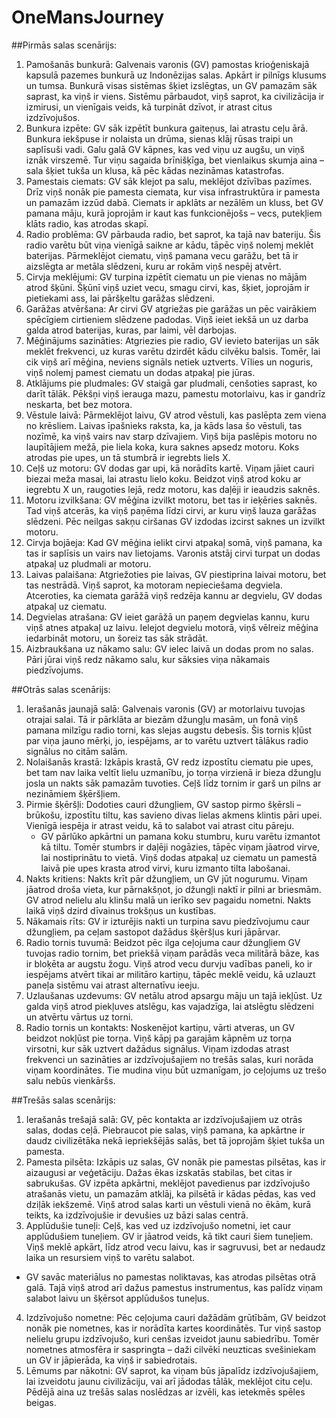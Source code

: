 # OneMansJourney

##Pirmās salas scenārijs:
1. Pamošanās bunkurā: Galvenais varonis (GV) pamostas krioģeniskajā kapsulā pazemes bunkurā uz Indonēzijas salas. Apkārt ir pilnīgs klusums un tumsa. Bunkurā visas sistēmas šķiet izslēgtas, un GV pamazām sāk saprast, ka viņš ir viens. Sistēmu pārbaudot, viņš saprot, ka civilizācija ir izmirusi, un vienīgais veids, kā turpināt dzīvot, ir atrast citus izdzīvojušos.
2. Bunkura izpēte: GV sāk izpētīt bunkura gaiteņus, lai atrastu ceļu ārā. Bunkura iekšpuse ir nolaista un drūma, sienas klāj rūsas traipi un saplīsuši vadi. Galu galā GV kāpnes, kas ved viņu uz augšu, un viņš iznāk virszemē. Tur viņu sagaida brīnišķīga, bet vienlaikus skumja aina – sala šķiet tukša un klusa, kā pēc kādas nezināmas katastrofas.
3. Pamestais ciemats: GV sāk klejot pa salu, meklējot dzīvības pazīmes. Drīz viņš nonāk pie pamesta ciemata, kur visa infrastruktūra ir pamesta un pamazām izzūd dabā. Ciemats ir apklāts ar nezālēm un kluss, bet GV pamana māju, kurā joprojām ir kaut kas funkcionējošs – vecs, putekļiem klāts radio, kas atrodas skapī.
4. Radio problēma: GV pārbauda radio, bet saprot, ka tajā nav bateriju. Šis radio varētu būt viņa vienīgā saikne ar kādu, tāpēc viņš nolemj meklēt baterijas. Pārmeklējot ciematu, viņš pamana vecu garāžu, bet tā ir aizslēgta ar metāla slēdzeni, kuru ar rokām viņš nespēj atvērt.
5. Cirvja meklējumi: GV turpina izpētīt ciematu un pie vienas no mājām atrod šķūni. Šķūnī viņš uziet vecu, smagu cirvi, kas, šķiet, joprojām ir pietiekami ass, lai pāršķeltu garāžas slēdzeni.
6. Garāžas atvēršana: Ar cirvi GV atgriežas pie garāžas un pēc vairākiem spēcīgiem cirtieniem slēdzene padodas. Viņš ieiet iekšā un uz darba galda atrod baterijas, kuras, par laimi, vēl darbojas.
7. Mēģinājums sazināties: Atgriezies pie radio, GV ievieto baterijas un sāk meklēt frekvenci, uz kuras varētu dzirdēt kādu cilvēku balsis. Tomēr, lai cik viņš arī mēģina, neviens signāls netiek uztverts. Vīlies un noguris, viņš nolemj pamest ciematu un dodas atpakaļ pie jūras.
8. Atklājums pie pludmales: GV staigā gar pludmali, cenšoties saprast, ko darīt tālāk. Pēkšņi viņš ierauga mazu, pamestu motorlaivu, kas ir gandrīz neskarta, bet bez motora.
9. Vēstule laivā: Pārmeklējot laivu, GV atrod vēstuli, kas paslēpta zem viena no krēsliem. Laivas īpašnieks raksta, ka, ja kāds lasa šo vēstuli, tas nozīmē, ka viņš vairs nav starp dzīvajiem. Viņš bija paslēpis motoru no laupītājiem mežā, pie liela koka, kura saknes apsedz motoru. Koks atrodas pie upes, un tā stumbrā ir iegrebts liels X.
10. Ceļš uz motoru: GV dodas gar upi, kā norādīts kartē. Viņam jāiet cauri biezai meža masai, lai atrastu lielo koku. Beidzot viņš atrod koku ar iegrebtu X un, raugoties lejā, redz motoru, kas daļēji ir ieaudzis saknēs.
11. Motoru izvilkšana: GV mēģina izvilkt motoru, bet tas ir ieķēries saknēs. Tad viņš atcerās, ka viņš paņēma līdzi cirvi, ar kuru viņš lauza garāžas slēdzeni. Pēc neilgas sakņu ciršanas GV izdodas izcirst saknes un izvilkt motoru.
12. Cirvja bojāeja: Kad GV mēģina ielikt cirvi atpakaļ somā, viņš pamana, ka tas ir saplīsis un vairs nav lietojams. Varonis atstāj cirvi turpat un dodas atpakaļ uz pludmali ar motoru.
13. Laivas palaišana: Atgriežoties pie laivas, GV piestiprina laivai motoru, bet tas nestrādā. Viņš saprot, ka motoram nepieciešama degviela. Atceroties, ka ciemata garāžā viņš redzēja kannu ar degvielu, GV dodas atpakaļ uz ciematu.
14. Degvielas atrašana: GV ieiet garāžā un paņem degvielas kannu, kuru viņš atnes atpakaļ uz laivu. Ielejot degvielu motorā, viņš vēlreiz mēģina iedarbināt motoru, un šoreiz tas sāk strādāt.
15. Aizbraukšana uz nākamo salu: GV ielec laivā un dodas prom no salas. Pāri jūrai viņš redz nākamo salu, kur sāksies viņa nākamais piedzīvojums.

##Otrās salas scenārijs:
1. Ierašanās jaunajā salā: Galvenais varonis (GV) ar motorlaivu tuvojas otrajai salai. Tā ir pārklāta ar biezām džungļu masām, un fonā viņš pamana milzīgu radio torni, kas slejas augstu debesīs. Šis tornis kļūst par viņa jauno mērķi, jo, iespējams, ar to varētu uztvert tālākus radio signālus no citām salām.
2. Nolaišanās krastā: Izkāpis krastā, GV redz izpostītu ciematu pie upes, bet tam nav laika veltīt lielu uzmanību, jo torņa virzienā ir bieza džungļu josla un nakts sāk pamazām tuvoties. Ceļš līdz tornim ir garš un pilns ar nezināmiem šķēršļiem.
3. Pirmie šķēršļi: Dodoties cauri džungļiem, GV sastop pirmo šķērsli – brūkošu, izpostītu tiltu, kas savieno divas lielas akmens klintis pāri upei. Vienīgā iespēja ir atrast veidu, kā to salabot vai atrast citu pāreju.
    * GV pārlūko apkārtni un pamana koku stumbru, kuru varētu izmantot kā tiltu. Tomēr stumbrs ir daļēji nogāzies, tāpēc viņam jāatrod virve, lai nostiprinātu to vietā. Viņš dodas atpakaļ uz ciematu un pamestā laivā pie upes krasta atrod virvi, kuru izmanto tilta labošanai.
4. Nakts kritiens: Nakts krīt pār džungļiem, un GV jūt nogurumu. Viņam jāatrod droša vieta, kur pārnakšņot, jo džungļi naktī ir pilni ar briesmām. GV atrod nelielu alu klinšu malā un ierīko sev pagaidu nometni. Nakts laikā viņš dzird dīvainus trokšņus un kustības.
5. Nākamais rīts: GV ir izturējis nakti un turpina savu piedzīvojumu caur džungļiem, pa ceļam sastopot dažādus šķēršļus kuri jāpārvar. 
6. Radio tornis tuvumā: Beidzot pēc ilga ceļojuma caur džungļiem GV tuvojas radio tornim, bet priekšā viņam parādās veca militārā bāze, kas ir bloķēta ar augstu žogu. Viņš atrod vecu durvju vadības paneli, ko ir iespējams atvērt tikai ar militāro kartiņu, tāpēc meklē veidu, kā uzlauzt paneļa sistēmu vai atrast alternatīvu ieeju.
7. Uzlaušanas uzdevums: GV netālu atrod apsargu māju un tajā iekļūst. Uz galda viņš atrod piekļuves atslēgu, kas vajadzīga, lai atslēgtu slēdzeni un atvērtu vārtus uz torni.
8. Radio tornis un kontakts: Noskenējot kartiņu, vārti atveras, un GV beidzot nokļūst pie torņa. Viņš kāpj pa garajām kāpnēm uz torņa virsotni, kur sāk uztvert dažādus signālus. Viņam izdodas atrast frekvenci un sazināties ar izdzīvojušajiem no trešās salas, kuri norāda viņam koordinātes. Tie mudina viņu būt uzmanīgam, jo ceļojums uz trešo salu nebūs vienkāršs.


##Trešās salas scenārijs:
1. Ierašanās trešajā salā: GV, pēc kontakta ar izdzīvojušajiem uz otrās salas, dodas ceļā. Piebraucot pie salas, viņš pamana, ka apkārtne ir daudz civilizētāka nekā iepriekšējās salās, bet tā joprojām šķiet tukša un pamesta.
2. Pamesta pilsēta: Izkāpis uz salas, GV nonāk pie pamestas pilsētas, kas ir aizaugusi ar veģetāciju. Dažas ēkas izskatās stabilas, bet citas ir sabrukušas. GV izpēta apkārtni, meklējot pavedienus par izdzīvojušo atrašanās vietu, un pamazām atklāj, ka pilsētā ir kādas pēdas, kas ved dziļāk iekšzemē. Viņš atrod salas karti un vēstuli vienā no ēkām, kurā teikts, ka izdzīvojušie ir devušies uz bāzi salas centrā.
3. Applūdušie tuneļi: Ceļš, kas ved uz izdzīvojušo nometni, iet caur applūdušiem tuneļiem. GV ir jāatrod veids, kā tikt cauri šiem tuneļiem. Viņš meklē apkārt, līdz atrod vecu laivu, kas ir sagruvusi, bet ar nedaudz laika un resursiem viņš to varētu salabot.
  * GV savāc materiālus no pamestas noliktavas, kas atrodas pilsētas otrā galā. Tajā viņš atrod arī dažus pamestus instrumentus, kas palīdz viņam salabot laivu un šķērsot applūdušos tuneļus.
4. Izdzīvojušo nometne: Pēc ceļojuma cauri dažādām grūtībām, GV beidzot nonāk pie nometnes, kas ir norādīta kartes koordinātēs. Tur viņš sastop nelielu grupu izdzīvojušo, kuri cenšas izveidot jaunu sabiedrību. Tomēr nometnes atmosfēra ir saspringta – daži cilvēki neuzticas svešiniekam un GV ir jāpierāda, ka viņš ir sabiedrotais.
5. Lēmums par nākotni: GV saprot, ka viņam būs jāpalīdz izdzīvojušajiem, lai izveidotu jaunu civilizāciju, vai arī jādodas tālāk, meklējot citu ceļu. Pēdējā aina uz trešās salas noslēdzas ar izvēli, kas ietekmēs spēles beigas.
